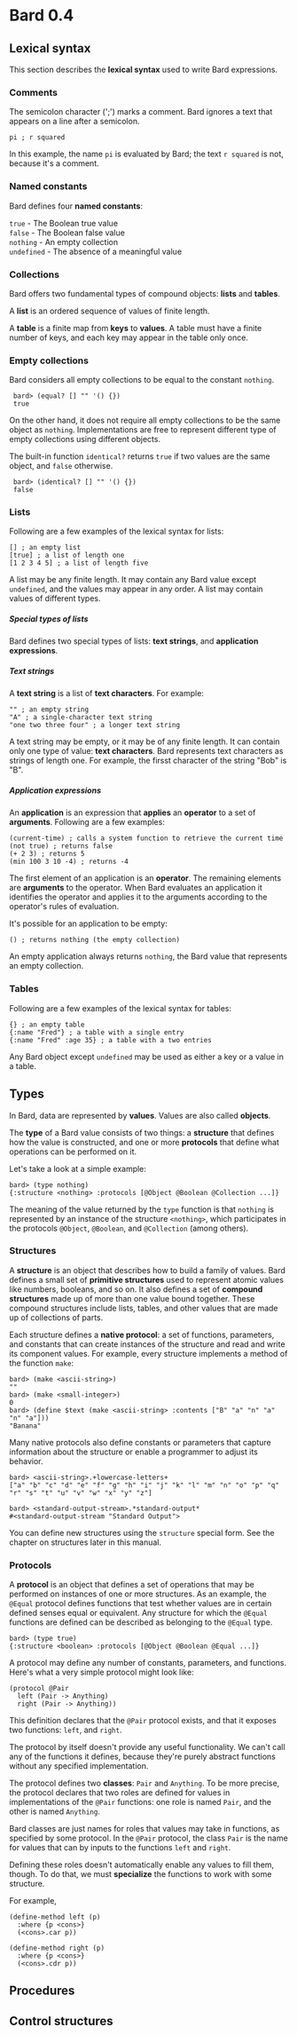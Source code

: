 # Bard 0.4

## Lexical syntax

This section describes the **lexical syntax** used to write Bard
expressions.

### Comments

The semicolon character (';') marks a comment. Bard ignores a text
that appears on a line after a semicolon.

    pi ; r squared
    
In this example, the name `pi` is evaluated by Bard; the text `r
squared` is not, because it's a comment.

### Named constants

Bard defines four **named constants**:

`true` - The Boolean true value  
`false` - The Boolean false value  
`nothing` - An empty collection  
`undefined` - The absence of a meaningful value

### Collections

Bard offers two fundamental types of compound objects: **lists** and
**tables**.

A **list** is an ordered sequence of values of finite length.

A **table** is a finite map from **keys** to **values**. A table must
have a finite number of keys, and each key may appear in the table
only once.

### Empty collections

Bard considers all empty collections to be equal to the constant
`nothing`.

     bard> (equal? [] "" '() {})
     true

On the other hand, it does not require all empty collections to be the
same object as `nothing`. Implementations are free to represent
different type of empty collections using different objects. 

The built-in function `identical?` returns `true` if two values are
the same object, and `false` otherwise.

     bard> (identical? [] "" '() {})
     false

### Lists

Following are a few examples of the lexical syntax for lists:

    [] ; an empty list
    [true] ; a list of length one
    [1 2 3 4 5] ; a list of length five
    
A list may be any finite length. It may contain any Bard value except
`undefined`, and the values may appear in any order. A list may
contain values of different types.


##### Special types of lists

Bard defines two special types of lists: **text strings**, and
**application expressions**.

##### Text strings

A **text string** is a list of **text characters**. For example:

    "" ; an empty string
    "A" ; a single-character text string
    "one two three four" ; a longer text string

A text string may be empty, or it may be of any finite length. It can
contain only one type of value: **text characters**. Bard represents
text characters as strings of length one. For example, the firsst
character of the string "Bob" is "B".

##### Application expressions

An **application** is an expression that **applies** an **operator**
to a set of **arguments**. Following are a few examples:

    (current-time) ; calls a system function to retrieve the current time
    (not true) ; returns false
    (+ 2 3) ; returns 5
    (min 100 3 10 -4) ; returns -4

The first element of an application is an **operator**. The remaining
elements are **arguments** to the operator. When Bard evaluates an
application it identifies the operator and applies it to the arguments
according to the operator's rules of evaluation.

It's possible for an application to be empty:

    () ; returns nothing (the empty collection)

An empty application always returns `nothing`, the Bard value that
represents an empty collection.

### Tables

Following are a few examples of the lexical syntax for tables:

    {} ; an empty table
    {:name "Fred"} ; a table with a single entry
    {:name "Fred" :age 35} ; a table with a two entries

Any Bard object except `undefined` may be used as either a key or a
value in a table. 

## Types

In Bard, data are represented by **values**. Values are also called
**objects**.

The **type** of a Bard value consists of two things: a **structure**
that defines how the value is constructed, and one or more
**protocols** that define what operations can be performed on it.

Let's take a look at a simple example:

    bard> (type nothing)
    {:structure <nothing> :protocols [@Object @Boolean @Collection ...]}

The meaning of the value returned by the `type` function is that
`nothing` is represented by an instance of the structure `<nothing>`,
which participates in the protocols `@Object`, `@Boolean`, and
`@Collection` (among others).

### Structures

A **structure** is an object that describes how to build a family of
values. Bard defines a small set of **primitive structures** used to
represent atomic values like numbers, booleans, and so on. It also
defines a set of **compound structures** made up of more than one
value bound together. These compound structures include lists, tables,
and other values that are made up of collections of parts.

Each structure defines a **native protocol**: a set of functions,
parameters, and constants that can create instances of the structure
and read and write its component values. For example, every structure
implements a method of the function `make`:

    bard> (make <ascii-string>)
    ""
    bard> (make <small-integer>)
    0
    bard> (define $text (make <ascii-string> :contents ["B" "a" "n" "a" "n" "a"]))
    "Banana"

Many native protocols also define constants or parameters that capture
information about the structure or enable a programmer to adjust its
behavior.

    bard> <ascii-string>.+lowercase-letters+
    ["a" "b" "c" "d" "e" "f" "g" "h" "i" "j" "k" "l" "m" "n" "o" "p" "q" "r" "s" "t" "u" "v" "w" "x" "y" "z"]

    bard> <standard-output-stream>.*standard-output*
    #<standard-output-stream "Standard Output">

You can define new structures using the `structure` special form. See
the chapter on structures later in this manual.

### Protocols

A **protocol** is an object that defines a set of operations that may
be performed on instances of one or more structures. As an example,
the `@Equal` protocol defines functions that test whether values are
in certain defined senses equal or equivalent. Any structure for which
the `@Equal` functions are defined can be described as belonging to
the `@Equal` type.

    bard> (type true)
    {:structure <boolean> :protocols [@Object @Boolean @Equal ...]}

A protocol may define any number of constants, parameters, and
functions. Here's what a very simple protocol might look like:

    (protocol @Pair
      left (Pair -> Anything)
      right (Pair -> Anything))

This definition declares that the `@Pair` protocol exists, and that it
exposes two functions: `left`, and `right`. 

The protocol by itself doesn't provide any useful functionality. We
can't call any of the functions it defines, because they're purely
abstract functions without any specified implementation. 

The protocol defines two **classes**: `Pair` and `Anything`. To be
more precise, the protocol declares that two roles are defined for
values in implementations of the `@Pair` functions: one role is named
`Pair`, and the other is named `Anything`.

Bard classes are just names for roles that values may take in
functions, as specified by some protocol. In the `@Pair` protocol, the
class `Pair` is the name for values that can by inputs to the
functions `left` and `right`.

Defining these roles doesn't automatically enable any values to fill
them, though. To do that, we must **specialize** the functions to work
with some structure.

For example,

    (define-method left (p) 
      :where {p <cons>}
      (<cons>.car p))

    (define-method right (p) 
      :where {p <cons>}
      (<cons>.cdr p))

## Procedures

## Control structures

